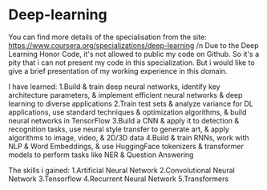 # Deep-learning
You can find more details of the specialisation from the site: https://www.coursera.org/specializations/deep-learning
/n Due to the Deep Learning Honor Code, it's not allowed to public my code on Github. So it's a pity that i can not present my code in this specialization.
But i would like to give a brief presentation of my working experience in this domain.

I have learned: 
1.Build & train deep neural networks, identify key architecture parameters, & implement efficient neural networks & deep learning to diverse applications
2.Train test sets & analyze variance for DL applications, use standard techniques & optimization algorithms, & build neural networks in TensorFlow
3.Build a CNN & apply it to detection & recognition tasks, use neural style transfer to generate art, & apply algorithms to image, video, & 2D/3D data
4.Build & train RNNs, work with NLP & Word Embeddings, & use HuggingFace tokenizers & transformer models to perform tasks like NER & Question Answering

The skills i gained:
1.Artificial Neural Network
2.Convolutional Neural Network
3.Tensorflow
4.Recurrent Neural Network
5.Transformers
